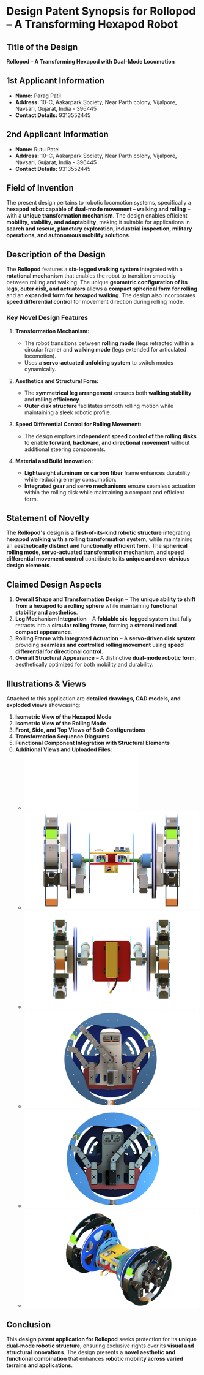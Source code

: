 # **Design Patent Synopsis for Rollopod – A Transforming Hexapod Robot**

## **Title of the Design**  
**Rollopod – A Transforming Hexapod with Dual-Mode Locomotion**

## **1st Applicant Information**  
- **Name:** Parag Patil  
- **Address:** 10-C, Aakarpark Society, Near Parth colony, Vijalpore, Navsari, Gujarat, India - 396445  
- **Contact Details:** 9313552445  

## **2nd Applicant Information**  
- **Name:** Rutu Patel  
- **Address:** 10-C, Aakarpark Society, Near Parth colony, Vijalpore, Navsari, Gujarat, India - 396445  
- **Contact Details:** 9313552445  

## **Field of Invention**  
The present design pertains to robotic locomotion systems, specifically a **hexapod robot capable of dual-mode movement – walking and rolling** – with a **unique transformation mechanism**. The design enables efficient **mobility, stability, and adaptability**, making it suitable for applications in **search and rescue, planetary exploration, industrial inspection, military operations, and autonomous mobility solutions**.  

## **Description of the Design**  
The **Rollopod** features a **six-legged walking system** integrated with a **rotational mechanism** that enables the robot to transition smoothly between rolling and walking. The unique **geometric configuration of its legs, outer disk, and actuators** allows a **compact spherical form for rolling** and an **expanded form for hexapod walking**. The design also incorporates **speed differential control** for movement direction during rolling mode.  

### **Key Novel Design Features**  
1. **Transformation Mechanism:**  
   - The robot transitions between **rolling mode** (legs retracted within a circular frame) and **walking mode** (legs extended for articulated locomotion).  
   - Uses a **servo-actuated unfolding system** to switch modes dynamically.  

2. **Aesthetics and Structural Form:**  
   - The **symmetrical leg arrangement** ensures both **walking stability** and **rolling efficiency**.  
   - **Outer disk structure** facilitates smooth rolling motion while maintaining a sleek robotic profile.  

3. **Speed Differential Control for Rolling Movement:**  
   - The design employs **independent speed control of the rolling disks** to enable **forward, backward, and directional movement** without additional steering components.  

4. **Material and Build Innovation:**  
   - **Lightweight aluminum or carbon fiber** frame enhances durability while reducing energy consumption.  
   - **Integrated gear and servo mechanisms** ensure seamless actuation within the rolling disk while maintaining a compact and efficient form.  

## **Statement of Novelty**  
The **Rollopod's** design is a **first-of-its-kind robotic structure** integrating **hexapod walking with a rolling transformation system**, while maintaining an **aesthetically distinct and functionally efficient form**. The **spherical rolling mode, servo-actuated transformation mechanism, and speed differential movement control** contribute to its **unique and non-obvious design elements**.  

## **Claimed Design Aspects**  
1. **Overall Shape and Transformation Design** – The **unique ability to shift from a hexapod to a rolling sphere** while maintaining **functional stability and aesthetics**.  
2. **Leg Mechanism Integration** – A **foldable six-legged system** that fully retracts into a **circular rolling frame**, forming a **streamlined and compact appearance**.  
3. **Rolling Frame with Integrated Actuation** – A **servo-driven disk system** providing **seamless and controlled rolling movement** using **speed differential for directional control**.  
4. **Overall Structural Appearance** – A distinctive **dual-mode robotic form**, aesthetically optimized for both mobility and durability.  

## **Illustrations & Views**  
Attached to this application are **detailed drawings, CAD models, and exploded views** showcasing:  
1. **Isometric View of the Hexapod Mode**  
2. **Isometric View of the Rolling Mode**  
3. **Front, Side, and Top Views of Both Configurations**  
4. **Transformation Sequence Diagrams**  
5. **Functional Component Integration with Structural Elements**  
6. **Additional Views and Uploaded Files:**  
   - ![All Views](AllViewsLine.pdf)  
   - ![Front View](FrontView.png)  
   - ![Bottom View](BottomView.png)  
   - ![Left View](LeftView.png)  
   - ![Right View](RightView.png)  
   - ![Home View](HomeView.png)  

## **Conclusion**  
This **design patent application for Rollopod** seeks protection for its **unique dual-mode robotic structure**, ensuring exclusive rights over its **visual and structural innovations**. The design presents a **novel aesthetic and functional combination** that enhances **robotic mobility across varied terrains and applications**.  
